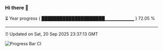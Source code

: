 ### Hi there 👋

⏳ Year progress { █████████████████████▁▁▁▁▁▁▁▁▁ } 72.05 %

---

⏰ Updated on Sat, 20 Sep 2025 23:37:13 GMT

![Progress Bar CI](https://github.com/IshwaranRudhara/GIT-ACTION/workflows/Progress%20Bar%20CI/badge.svg)
